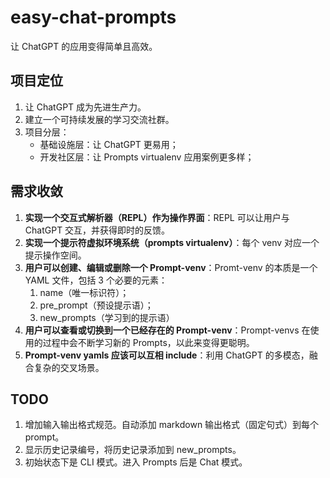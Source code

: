 # easy-chat-prompts

让 ChatGPT 的应用变得简单且高效。

## 项目定位

1. 让 ChatGPT 成为先进生产力。
2. 建立一个可持续发展的学习交流社群。
3. 项目分层：
    - 基础设施层：让 ChatGPT 更易用；
    - 开发社区层：让 Prompts virtualenv 应用案例更多样；

## 需求收敛

1. **实现一个交互式解析器（REPL）作为操作界面**：REPL 可以让用户与 ChatGPT 交互，并获得即时的反馈。
3. **实现一个提示符虚拟环境系统（prompts virtualenv）**：每个 venv 对应一个提示操作空间。
4. **用户可以创建、编辑或删除一个 Prompt-venv**：Promt-venv 的本质是一个 YAML 文件，包括 3 个必要的元素：
    1. name（唯一标识符）；
    2. pre_prompt（预设提示语）；
    3. new_prompts（学习到的提示语）
5. **用户可以查看或切换到一个已经存在的 Prompt-venv**：Prompt-venvs 在使用的过程中会不断学习新的 Prompts，以此来变得更聪明。
6. **Prompt-venv yamls 应该可以互相 include**：利用 ChatGPT 的多模态，融合复杂的交叉场景。

## TODO

1. 增加输入输出格式规范。自动添加 markdown 输出格式（固定句式）到每个 prompt。
2. 显示历史记录编号，将历史记录添加到 new_prompts。
3. 初始状态下是 CLI 模式。进入 Prompts 后是 Chat 模式。
